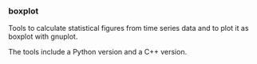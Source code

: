 ### boxplot

Tools to calculate statistical figures from time series data
and to plot it as boxplot with gnuplot.

The tools include a Python version and a C++ version.

